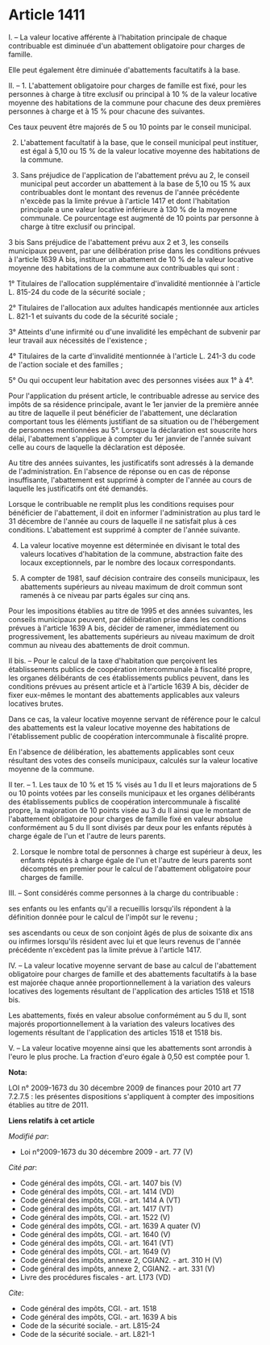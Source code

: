 # Article 1411

I. – La valeur locative afférente à l'habitation principale de chaque contribuable est diminuée d'un abattement obligatoire
pour charges de famille.

Elle peut également être diminuée d'abattements facultatifs à la base.

II. – 1. L'abattement obligatoire pour charges de famille est fixé, pour les personnes à charge à titre exclusif ou principal
à 10 % de la valeur locative moyenne des habitations de la commune pour chacune des deux premières personnes à charge et à 15
% pour chacune des suivantes.

Ces taux peuvent être majorés de 5 ou 10 points par le conseil municipal.

2. L'abattement facultatif à la base, que le conseil municipal peut instituer, est égal à 5,10 ou 15 % de la valeur locative
moyenne des habitations de la commune.

3. Sans préjudice de l'application de l'abattement prévu au 2, le conseil municipal peut accorder un abattement à la base de
5,10 ou 15 % aux contribuables dont le montant des revenus de l'année précédente n'excède pas la limite prévue à l'article
1417 et dont l'habitation principale a une valeur locative inférieure à 130 % de la moyenne communale. Ce pourcentage est
augmenté de 10 points par personne à charge à titre exclusif ou principal.

3 bis Sans préjudice de l'abattement prévu aux 2 et 3, les conseils municipaux peuvent, par une délibération prise dans les
conditions prévues à l'article 1639 A bis, instituer un abattement de 10 % de la valeur locative moyenne des habitations de
la commune aux contribuables qui sont :

1° Titulaires de l'allocation supplémentaire d'invalidité mentionnée à l'article L. 815-24 du code de la sécurité sociale ;

2° Titulaires de l'allocation aux adultes handicapés mentionnée aux articles L. 821-1 et suivants du code de la sécurité
sociale ;

3° Atteints d'une infirmité ou d'une invalidité les empêchant de subvenir par leur travail aux nécessités de l'existence ;

4° Titulaires de la carte d'invalidité mentionnée à l'article L. 241-3 du code de l'action sociale et des familles ;

5° Ou qui occupent leur habitation avec des personnes visées aux 1° à 4°.

Pour l'application du présent article, le contribuable adresse au service des impôts de sa résidence principale, avant le 1er
janvier de la première année au titre de laquelle il peut bénéficier de l'abattement, une déclaration comportant tous les
éléments justifiant de sa situation ou de l'hébergement de personnes mentionnées au 5°. Lorsque la déclaration est souscrite
hors délai, l'abattement s'applique à compter du 1er janvier de l'année suivant celle au cours de laquelle la déclaration est
déposée.

Au titre des années suivantes, les justificatifs sont adressés à la demande de l'administration. En l'absence de réponse ou
en cas de réponse insuffisante, l'abattement est supprimé à compter de l'année au cours de laquelle les justificatifs ont été
demandés.

Lorsque le contribuable ne remplit plus les conditions requises pour bénéficier de l'abattement, il doit en informer
l'administration au plus tard le 31 décembre de l'année au cours de laquelle il ne satisfait plus à ces conditions.
L'abattement est supprimé à compter de l'année suivante.

4. La valeur locative moyenne est déterminée en divisant le total des valeurs locatives d'habitation de la commune,
abstraction faite des locaux exceptionnels, par le nombre des locaux correspondants.

5. A compter de 1981, sauf décision contraire des conseils municipaux, les abattements supérieurs au niveau maximum de droit
commun sont ramenés à ce niveau par parts égales sur cinq ans.

Pour les impositions établies au titre de 1995 et des années suivantes, les conseils municipaux peuvent, par délibération
prise dans les conditions prévues à l'article 1639 A bis, décider de ramener, immédiatement ou progressivement, les
abattements supérieurs au niveau maximum de droit commun au niveau des abattements de droit commun.

II bis. – Pour le calcul de la taxe d'habitation que perçoivent les établissements publics de coopération intercommunale à
fiscalité propre, les organes délibérants de ces établissements publics peuvent, dans les conditions prévues au présent
article et à l'article 1639 A bis, décider de fixer eux-mêmes le montant des abattements applicables aux valeurs locatives
brutes.

Dans ce cas, la valeur locative moyenne servant de référence pour le calcul des abattements est la valeur locative moyenne
des habitations de l'établissement public de coopération intercommunale à fiscalité propre.

En l'absence de délibération, les abattements applicables sont ceux résultant des votes des conseils municipaux, calculés sur
la valeur locative moyenne de la commune.

II ter. – 1. Les taux de 10 % et 15 % visés au 1 du II et leurs majorations de 5 ou 10 points votées par les conseils
municipaux et les organes délibérants des établissements publics de coopération intercommunale à fiscalité propre, la
majoration de 10 points visée au 3 du II ainsi que le montant de l'abattement obligatoire pour charges de famille fixé en
valeur absolue conformément au 5 du II sont divisés par deux pour les enfants réputés à charge égale de l'un et l'autre de
leurs parents.

2. Lorsque le nombre total de personnes à charge est supérieur à deux, les enfants réputés à charge égale de l'un et l'autre
de leurs parents sont décomptés en premier pour le calcul de l'abattement obligatoire pour charges de famille.

III. – Sont considérés comme personnes à la charge du contribuable :

ses enfants ou les enfants qu'il a recueillis lorsqu'ils répondent à la définition donnée pour le calcul de l'impôt sur le
revenu ;

ses ascendants ou ceux de son conjoint âgés de plus de soixante dix ans ou infirmes lorsqu'ils résident avec lui et que leurs
revenus de l'année précédente n'excèdent pas la limite prévue à l'article 1417.

IV. – La valeur locative moyenne servant de base au calcul de l'abattement obligatoire pour charges de famille et des
abattements facultatifs à la base est majorée chaque année proportionnellement à la variation des valeurs locatives des
logements résultant de l'application des articles 1518 et 1518 bis.

Les abattements, fixés en valeur absolue conformément au 5 du II, sont majorés proportionnellement à la variation des valeurs
locatives des logements résultant de l'application des articles 1518 et 1518 bis.

V. – La valeur locative moyenne ainsi que les abattements sont arrondis à l'euro le plus proche. La fraction d'euro égale à
0,50 est comptée pour 1.

**Nota:**

LOI n° 2009-1673 du 30 décembre 2009 de finances pour 2010 art 77 7.2.7.5 : les présentes dispositions s'appliquent à compter
des impositions établies au titre de 2011.

**Liens relatifs à cet article**

_Modifié par_:

  - Loi n°2009-1673 du 30 décembre 2009 - art. 77 (V)

_Cité par_:

  - Code général des impôts, CGI. - art. 1407 bis (V)
  - Code général des impôts, CGI. - art. 1414 (VD)
  - Code général des impôts, CGI. - art. 1414 A (VT)
  - Code général des impôts, CGI. - art. 1417 (VT)
  - Code général des impôts, CGI. - art. 1522 (V)
  - Code général des impôts, CGI. - art. 1639 A quater (V)
  - Code général des impôts, CGI. - art. 1640 (V)
  - Code général des impôts, CGI. - art. 1641 (VT)
  - Code général des impôts, CGI. - art. 1649 (V)
  - Code général des impôts, annexe 2, CGIAN2. - art. 310 H (V)
  - Code général des impôts, annexe 2, CGIAN2. - art. 331 (V)
  - Livre des procédures fiscales - art. L173 (VD)

_Cite_:

  - Code général des impôts, CGI. - art. 1518
  - Code général des impôts, CGI. - art. 1639 A bis
  - Code de la sécurité sociale. - art. L815-24
  - Code de la sécurité sociale. - art. L821-1
